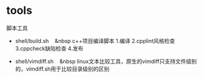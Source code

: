 # tools
脚本工具

+ shell/build.sh
&nbsp;&nbsp;&nbsp;&nbsp c++项目编译脚本 1.编译 2.cpplint风格检查 3.cppcheck缺陷检查 4.发布

+ shell/vimdiff.sh
&nbsp;&nbsp;&nbsp;&nbsp linux文本比较工具，原生的vimdiff只支持文件级别的，vimdiff.sh用于比较目录级别的区别
